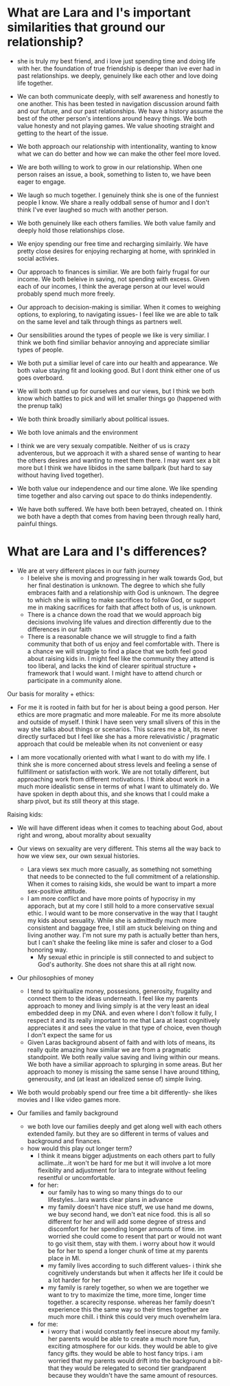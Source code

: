 # What are Lara and I's important similarities that ground our relationship?

- she is truly my best friend, and i love just spending time and doing life with her. the foundation of true friendship is deeper than ive ever had in past relationships. we deeply, genuinely like each other and love doing life together. 

- We can both communicate deeply, with self awareness and honestly to one another. This has been tested in navigation discussion around faith and our future, and our past relationships. We have a history assume the best of the other person's intentions around heavy things. We both value honesty and not playing games. We value shooting straight and getting to the heart of the issue.
- We both approach our relationship with intentionality, wanting to know what we can do better and how we can make the other feel more loved.
- We are both willing to work to grow in our relationship. When one person raises an issue, a book, something to listen to, we have been eager to engage.

- We laugh so much together. I genuinely think she is one of the funniest people I know. We share a really oddball sense of humor and I don't think I've ever laughed so much with another person.
- We both genuinely like each others families. We both value family and deeply hold those relationships close.
- We enjoy spending our free time and recharging similairly. We have pretty close desires for enjoying recharging at home, with sprinkled in social activies. 
- Our approach to finances is similiar. We are both fairly frugal for our income. We both beleive in saving, not spending with excess. Given each of our incomes, I think the average person at our level would probably spend much more freely. 

- Our approach to decision-making is similiar. When it comes to weighing options, to exploring, to navigating issues- I feel like we are able to talk on the same level and talk through things as partners well.
- Our sensibilities around the types of people we like is very similiar. I think we both find similiar behavior annoying and appreciate similiar types of people.
- We both put a similiar level of care into our health and appearance. We both value staying fit and looking good. But I dont think either one of us goes overboard.
- We will both stand up for ourselves and our views, but I think we both know which battles to pick and will let smaller things go (happened with the prenup talk)

- We both think broadly similiarly about political issues.
- We both love animals and the environment

- I think we are very sexualy compatible. Neither of us is crazy adventerous, but we approach it with a shared sense of wanting to hear the others desires and wanting to meet them there. I may want sex a bit more but I think we have libidos in the same ballpark (but hard to say without having lived together).

- We both value our independence and our time alone. We like spending time together and also carving out space to do thinks independently.

- We have both suffered. We have both been betrayed, cheated on. I think we both have a depth that comes from having been through really hard, painful things.

 # What are Lara and I's differences?

- We are at very different places in our faith journey
	- I beleive she is moving and progressing in her walk towards God, but her final destination is unknown. The degree to which she fully embraces faith and a relationship with God is unknown. The degree to which she is willing to make sacrifices to follow God, or support me in making sacrifices for faith that affect both of us, is unknown.
	- There is a chance down the road that we would approach big decisions involving life values and direction differently due to the differences in our faith
	- There is a reasonable chance we will struggle to find a faith community that both of us enjoy and feel comfortable with. There is a chance we will struggle to find a place that we both feel good about raising kids in. I might feel like the community they attend is too liberal, and lacks the kind of clearer spiritual structure + framework that I would want. I might have to attend church or participate in a community alone.

Our basis for morality + ethics:
- For me it is rooted in faith but for her is about being a good person. Her ethics are more pragmatic and more maleable. For me its more absolute and outside of myself. I think I have seen very small slivers of this in the way she talks about things or scenarios. This scares me a bit, its never directly surfaced but I feel like she has a more relevativistic / pragmatic approach that could be meleable when its not convenient or easy

- I am more vocationally oriented with what I want to do with my life. I think she is more concerned about stress levels and feeling a sense of fullfillment or satisfaction with work. We are not totally different, but approaching work from different motivations. I think about work in a much more idealistic sense in terms of what I want to ultimately do. We have spoken in depth about this, and she knows that I could make a sharp pivot, but its still theory at this stage.


Raising kids:
- We will have different ideas when it comes to teaching about God, about right and wrong, about morality about sexuality

- Our views on sexuality are very different. This stems all the way back to how we view sex, our own sexual histories. 
	- Lara views sex much more casually, as something not something that needs to be connected to the full commitment of a relationship. When it comes to raising kids, she would be want to impart a more sex-positive attitude.
	- I am more conflict and have more points of hypocrisy in my apporach, but at my core I still hold to a more conservative sexual ethic. I would want to be more conservative in the way that I taught my kids about sexuality. While she is admittedly much more consistent and baggage free, I still am stuck beleiving on thing and living another way. I'm not sure my path is actually better than hers, but I can't shake the feeling like mine is safer and closer to a God honoring way.
		- My sexual ethic in principle is still connected to and subject to God's authority. She does not share this at all right now.

- Our philosophies of money
	- I tend to spiritualize money, possesions, generosity, frugality and connect them to the ideas underneath. I feel like my parents approach to money and living simply is at the very least an ideal embedded deep in my DNA. and even where I don't follow it fully, I respect it and its really important to me that Lara at least cognitively appreciates it and sees the value in that type of choice, even though I don't expect the same for us
	- Given Laras background absent of faith and with lots of means, its really quite amazing how similiar we are from a pragmatic standpoint. We both really value saving and living within our means. We both have a similiar approach to splurging in some areas. But her approach to money is missing the same sense I have around tithing, generousity, and (at least an idealized sense of) simple living.

- We both would probably spend our free time a bit differently- she likes movies and I like video games more.

- Our families and family background
	- we both love our families deeply and get along well with each others extended family. but they are so different in terms of values and background and finances.
	- how would this play out longer term?
		- I think it means bigger adjustments on each others part to fully acllimate...it won't be hard for me but it will involve a lot more flexiblity and adjustment for lara to integrate without feeling resentful or uncomfortable.
		- for her:
			- our family has to wing so many things do to our lifestyles...lara wants clear plans in advance
			- my family doesn't have nice stuff, we use hand me downs, we buy second hand, we don't eat nice food. this is all so different for her and will add some degree of stress and discomfort for her spending longer amounts of time. im worried she could come to resent that part or would not want to go visit them, stay with them. i worry about how it would be for her to spend a longer chunk of time at my parents place in MI.
			- my family lives according to such different values- i think she cognitively understands but when it affects her life it could be a lot harder for her
			- my family is rarely together, so when we are together we want to try to maximize the time, more time, longer time together. a scarecity response. whereas her family doesn't experience this the same way so their times together are much more chill. i think this could very much overwhelm lara.
		- for me:
			- i worry that i would constantly feel insecure about my family. her parents would be able to create a much more fun, exciting atmosphere for our kids. they would be able to give fancy gifts. they would be able to host fancy trips. i am worried that my parents would drift into the background a bit- that they would be relegated to second tier grandparent because they wouldn't have the same amount of resources.


